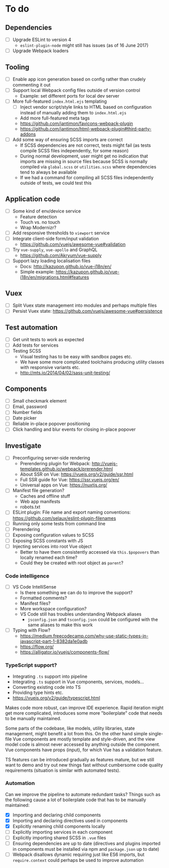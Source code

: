 
# To do

## Dependencies

- [ ] Upgrade ESLint to version 4
	- `eslint-plugin-node` might still has issues (as of 16 June 2017)
- [ ] Upgrade Webpack loaders

## Tooling

- [ ] Enable app icon generation based on config rather than crudely commenting it out
- [ ] Support local Webpack config files outside of version control
	- Example: set different ports for local dev server
- [ ] More full-featured `index.html.ejs` templating
	- [ ] Inject vendor script/style links to HTML based on configuration instead of manually adding them to `index.html.ejs`
	- Add more full-featured meta tags
	- https://github.com/jantimon/favicons-webpack-plugin
	- https://github.com/jantimon/html-webpack-plugin#third-party-addons
- [ ] Add some way of ensuring SCSS imports are correct
	- If SCSS dependencies are not correct, tests might fail (as tests compile SCSS files independently, for some reason)
	- During normal development, user might get no indication that imports are missing in source files because SCSS is normally compiled via `global.scss` or `utilities.scss` where dependencies tend to always be available
	- If we had a command for compiling all SCSS files independently outside of tests, we could test this

## Application code

- [ ] Some kind of env/device service
	- Feature detection
	- Touch vs. no touch
	- Wrap Modernizr?
- [ ] Add responsive thresholds to `viewport` service
- [ ] Integrate client-side form/input validation
	- https://github.com/vuejs/awesome-vue#validation
- [ ] Try `vue-supply`, `vue-apollo` and GraphQL
	- https://github.com/Akryum/vue-supply
- [ ] Support lazy loading localisation files
	- Docs: http://kazupon.github.io/vue-i18n/en/
	- Simple example: https://kazupon.github.io/vue-i18n/en/migrations.html#features

## Vuex

- [ ] Split Vuex state management into modules and perhaps multiple files
- [ ] Persist Vuex state: https://github.com/vuejs/awesome-vue#persistence

## Test automation

- [ ] Get unit tests to work as expected
- [ ] Add tests for services
- [ ] Testing SCSS
	- Visual testing has to be easy with sandbox pages etc.
	- We have some more complicated toolchains producing utility classes with responsive variants etc.
	- http://mts.io/2014/04/02/sass-unit-testing/

## Components

- [ ] Small checkmark element
- [ ] Email, password
- [ ] Number fields
- [ ] Date picker
- [ ] Reliable in-place popover positioning
- [ ] Click handling and blur events for closing in-place popover

## Investigate

- [ ] Preconfiguring server-side rendering
	- Prerendering plugin for Webpack: http://vuejs-templates.github.io/webpack/prerender.html
	- About SSR on Vue: https://vuejs.org/v2/guide/ssr.html
	- Full SSR guide for Vue: https://ssr.vuejs.org/en/
	- Universal apps on Vue: https://nuxtjs.org/
- [ ] Manifest file generation?
	- Caches and offline stuff
	- Web app manifests
	- robots.txt
- [ ] ESLint plugin: File name and export naming conventions: https://github.com/selaux/eslint-plugin-filenames
- [ ] Running only some tests from command line
- [ ] Prerendering
- [ ] Exposing configuration values to SCSS
- [ ] Exposing SCSS constants with JS
- [ ] Injecting services into root Vue object
	- Better to have them consistently accessed via `this.$popovers` than locally renamed each time?
	- Could they be created with root object as `parent`?

### Code intelligence

- [ ] VS Code IntelliSense
	- Is there something we can do to improve the support?
	- Formatted comments?
	- Manifest files?
	- More workspace configuration?
	- VS Code still has troubles understanding Webpack aliases
		- `jsconfig.json` and `tsconfig.json` could be configured with the same aliases to make this work
- [ ] Typing with Flow?
	- https://medium.freecodecamp.com/why-use-static-types-in-javascript-part-1-8382da1e0adb
	- https://flow.org/
	- https://alligator.io/vuejs/components-flow/

### TypeScript support?

- Integrating `.ts` support into pipeline
- Integrating `.ts` support in Vue components, services, models...
- Converting existing code into TS
- Providing type hints etc.
- https://vuejs.org/v2/guide/typescript.html

Makes code more robust, can improve IDE experience. Rapid iteration might get more complicated, introduces some more "boilerplate" code that needs to be manually maintained.

Some parts of the codebase, like models, utility libraries, state management, might benefit a lot from this. On the other hand simple single-file Vue components are mostly template and style-driven, and the view model code is almost never accessed by anything outside the component. Vue components have props (input), for which Vue has a validation feature.

TS features can be introduced gradually as features mature, but we still want to demo and try out new things fast without cumbersome code quality requirements (situation is similar with automated tests).

### Automation

Can we improve the pipeline to automate redundant tasks? Things such as the following cause a lot of boilerplate code that has to be manually maintained:

- [x] Importing and declaring child components
- [x] Importing and declaring directives used in components
- [x] Explicitly renaming child components locally
- [ ] Explicitly importing services in each component
- [ ] Explicitly importing shared SCSS in `.vue` files
- [ ] Ensuring dependencies are up to date (directives and plugins imported in components must be installed via npm and `package.json` up to date)
- [ ] Webpack disallows dynamic requiring just like ES6 imports, but `require.context` could perhaps be used to improve automation
